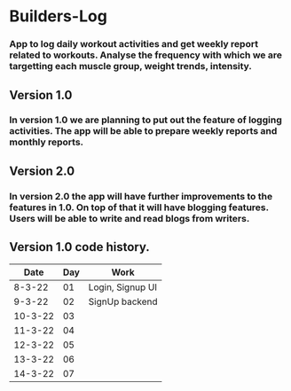 # Builders-Log

### App to log daily workout activities and get weekly report related to workouts. Analyse the frequency with which we are targetting each muscle group, weight trends, intensity.

## Version 1.0 
### In version 1.0 we are planning to put out the feature of logging activities. The app will be able to prepare weekly reports and monthly reports.

## Version 2.0 
### In version 2.0 the app will have further improvements to the features in 1.0. On top of that it will have blogging features. Users will be able to write and read blogs from writers.


## Version 1.0 code history.

| Date | Day | Work |
|------| --- | ---- |
|8-3-22| 01     | Login, Signup UI |
|9-3-22| 02 | SignUp backend |
|10-3-22| 03 |  |
|11-3-22| 04 |  |
|12-3-22| 05 |  |
|13-3-22| 06 |  |
|14-3-22| 07 |  |
